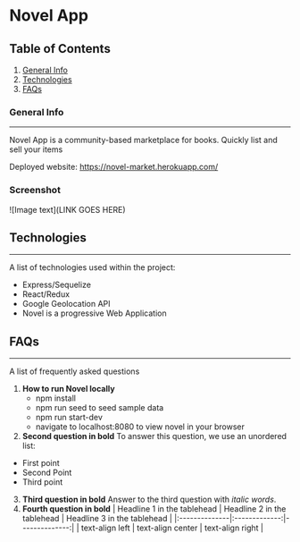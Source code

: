 # Novel App

## Table of Contents

1.  [General Info](#general-info)
2.  [Technologies](#technologies)
3.  [FAQs](#faqs)

### General Info

---

Novel App is a community-based marketplace for books. Quickly list and sell your items

Deployed website: https://novel-market.herokuapp.com/

### Screenshot

![Image text](LINK GOES HERE)

## Technologies

---

A list of technologies used within the project:

* Express/Sequelize
* React/Redux
* Google Geolocation API
* Novel is a progressive Web Application

## FAQs

---

A list of frequently asked questions

1.  **How to run Novel locally**
    * npm install
    * npm run seed to seed sample data
    * npm run start-dev
    * navigate to localhost:8080 to view novel in your browser
2.  **Second question in bold**
    To answer this question, we use an unordered list:

* First point
* Second Point
* Third point

3.  **Third question in bold**
    Answer to the third question with _italic words_.
4.  **Fourth question in bold**
    | Headline 1 in the tablehead | Headline 2 in the tablehead | Headline 3 in the tablehead |
    |:--------------|:-------------:|--------------:|
    | text-align left | text-align center | text-align right |
